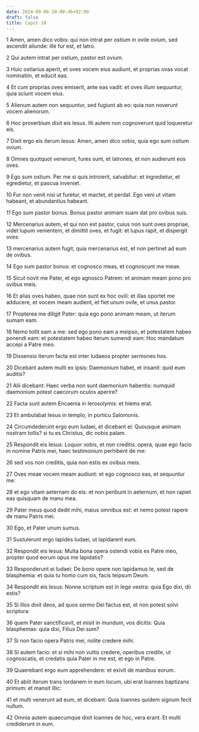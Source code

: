 ```yaml
---
date: 2024-09-06 20:00:46+02:00
draft: false
title: Caput 10
---
```





1 Amen, amen dico vobis: qui non intrat per ostium in ovile ovium, sed ascendit aliunde: ille fur est, et latro.

2 Qui autem intrat per ostium, pastor est ovium.

3 Huic ostiarius aperit, et oves vocem eius audiunt, et proprias ovas vocat nominatim, et educit eas.

4 Et cum proprias oves emiserit, ante eas vadit: et oves illum sequuntur, quia sciunt vocem eius.

5 Alienum autem non sequuntur, sed fugiunt ab eo: quia non noverunt vocem alienorum.

6 Hoc proverbium dixit eis Iesus. Illi autem non cognoverunt quid loqueretur eis.

7 Dixit ergo eis iterum Iesus: Amen, amen dico vobis, quia ego sum ostium ovium.

8 Omnes quotquot venerunt, fures sunt, et latrones, et non audierunt eos oves.

9 Ego sum ostium. Per me si quis introierit, salvabitur: et ingredietur, et egredietur, et pascua inveniet.

10 Fur non venit nisi ut furetur, et mactet, et perdat. Ego veni ut vitam habeant, et abundantius habeant.

11 Ego sum pastor bonus. Bonus pastor animam suam dat pro ovibus suis.

12 Mercenarius autem, et qui non est pastor, cuius non sunt oves propriae, videt lupum venientem, et dimittit oves, et fugit: et lupus rapit, et dispergit oves:

13 mercenarius autem fugit, quia mercenarius est, et non pertinet ad eum de ovibus.

14 Ego sum pastor bonus: et cognosco meas, et cognoscunt me meae.

15 Sicut novit me Pater, et ego agnosco Patrem: et animam meam pono pro ovibus meis.

16 Et alias oves habeo, quae non sunt ex hoc ovili: et illas oportet me adducere, et vocem meam audient, et fiet unum ovile, et unus pastor.

17 Propterea me diligit Pater: quia ego pono animam meam, ut iterum sumam eam.

18 Nemo tollit eam a me: sed ego pono eam a meipso, et potestatem habeo ponendi eam: et potestatem habeo iterum sumendi eam: Hoc mandatum accepi a Patre meo.

19 Dissensio iterum facta est inter Iudaeos propter sermones hos.

20 Dicebant autem multi ex ipsis: Daemonium habet, et insanit: quid eum auditis?

21 Alii dicebant: Haec verba non sunt daemonium habentis: numquid daemonium potest caecorum oculos aperire?

22 Facta sunt autem Encaenia in Ierosolymis: et hiems erat.

23 Et ambulabat Iesus in templo, in porticu Salomonis.

24 Circumdederunt ergo eum Iudaei, et dicebant ei: Quousque animam nostram tollis? si tu es Christus, dic nobis palam.

25 Respondit eis Iesus: Loquor vobis, et non creditis. opera, quae ego facio in nomine Patris mei, haec testimonium perhibent de me:

26 sed vos non creditis, quia non estis ex ovibus meis.

27 Oves meae vocem meam audiunt: et ego cognosco eas, et sequuntur me:

28 et ego vitam aeternam do eis: et non peribunt in aeternum, et non rapiet eas quisquam de manu mea.

29 Pater meus quod dedit mihi, maius omnibus est: et nemo potest rapere de manu Patris mei.

30 Ego, et Pater unum sumus.

31 Sustulerunt ergo lapides Iudaei, ut lapidarent eum.

32 Respondit eis Iesus: Multa bona opera ostendi vobis ex Patre meo, propter quod eorum opus me lapidatis?

33 Responderunt ei Iudaei: De bono opere non lapidamus te, sed de blasphemia: et quia tu homo cum sis, facis teipsum Deum.

34 Respondit eis Iesus: Nonne scriptum est in lege vestra: quia Ego dixi, dii estis?

35 Si illos dixit deos, ad quos sermo Dei factus est, et non potest solvi scriptura:

36 quem Pater sanctificavit, et misit in mundum, vos dicitis: Quia blasphemas: quia dixi, Filius Dei sum?

37 Si non facio opera Patris mei, nolite credere mihi.

38 Si autem facio: et si mihi non vultis credere, operibus credite, ut cognoscatis, et credatis quia Pater in me est, et ego in Patre.

39 Quaerebant ergo eum apprehendere: et exivit de manibus eorum.

40 Et abiit iterum trans Iordanem in eum locum, ubi erat Ioannes baptizans primum: et mansit illic:

41 et multi venerunt ad eum, et dicebant: Quia Ioannes quidem signum fecit nullum.

42 Omnia autem quaecumque dixit Ioannes de hoc, vera erant. Et multi crediderunt in eum.

